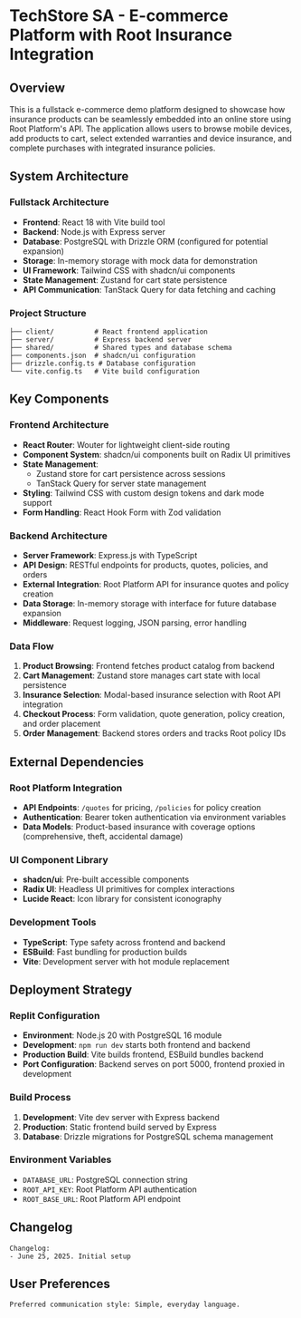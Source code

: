 # TechStore SA - E-commerce Platform with Root Insurance Integration

## Overview

This is a fullstack e-commerce demo platform designed to showcase how insurance products can be seamlessly embedded into an online store using Root Platform's API. The application allows users to browse mobile devices, add products to cart, select extended warranties and device insurance, and complete purchases with integrated insurance policies.

## System Architecture

### Fullstack Architecture
- **Frontend**: React 18 with Vite build tool
- **Backend**: Node.js with Express server
- **Database**: PostgreSQL with Drizzle ORM (configured for potential expansion)
- **Storage**: In-memory storage with mock data for demonstration
- **UI Framework**: Tailwind CSS with shadcn/ui components
- **State Management**: Zustand for cart state persistence
- **API Communication**: TanStack Query for data fetching and caching

### Project Structure
```
├── client/          # React frontend application
├── server/          # Express backend server
├── shared/          # Shared types and database schema
├── components.json  # shadcn/ui configuration
├── drizzle.config.ts # Database configuration
└── vite.config.ts   # Vite build configuration
```

## Key Components

### Frontend Architecture
- **React Router**: Wouter for lightweight client-side routing
- **Component System**: shadcn/ui components built on Radix UI primitives
- **State Management**: 
  - Zustand store for cart persistence across sessions
  - TanStack Query for server state management
- **Styling**: Tailwind CSS with custom design tokens and dark mode support
- **Form Handling**: React Hook Form with Zod validation

### Backend Architecture
- **Server Framework**: Express.js with TypeScript
- **API Design**: RESTful endpoints for products, quotes, policies, and orders
- **External Integration**: Root Platform API for insurance quotes and policy creation
- **Data Storage**: In-memory storage with interface for future database expansion
- **Middleware**: Request logging, JSON parsing, error handling

### Data Flow
1. **Product Browsing**: Frontend fetches product catalog from backend
2. **Cart Management**: Zustand store manages cart state with local persistence
3. **Insurance Selection**: Modal-based insurance selection with Root API integration
4. **Checkout Process**: Form validation, quote generation, policy creation, and order placement
5. **Order Management**: Backend stores orders and tracks Root policy IDs

## External Dependencies

### Root Platform Integration
- **API Endpoints**: `/quotes` for pricing, `/policies` for policy creation
- **Authentication**: Bearer token authentication via environment variables
- **Data Models**: Product-based insurance with coverage options (comprehensive, theft, accidental damage)

### UI Component Library
- **shadcn/ui**: Pre-built accessible components
- **Radix UI**: Headless UI primitives for complex interactions
- **Lucide React**: Icon library for consistent iconography

### Development Tools
- **TypeScript**: Type safety across frontend and backend
- **ESBuild**: Fast bundling for production builds
- **Vite**: Development server with hot module replacement

## Deployment Strategy

### Replit Configuration
- **Environment**: Node.js 20 with PostgreSQL 16 module
- **Development**: `npm run dev` starts both frontend and backend
- **Production Build**: Vite builds frontend, ESBuild bundles backend
- **Port Configuration**: Backend serves on port 5000, frontend proxied in development

### Build Process
1. **Development**: Vite dev server with Express backend
2. **Production**: Static frontend build served by Express
3. **Database**: Drizzle migrations for PostgreSQL schema management

### Environment Variables
- `DATABASE_URL`: PostgreSQL connection string
- `ROOT_API_KEY`: Root Platform API authentication
- `ROOT_BASE_URL`: Root Platform API endpoint

## Changelog
```
Changelog:
- June 25, 2025. Initial setup
```

## User Preferences
```
Preferred communication style: Simple, everyday language.
```